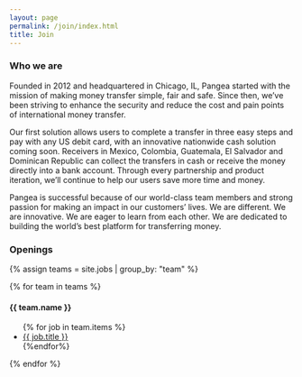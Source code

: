 ```yaml
---
layout: page
permalink: /join/index.html
title: Join
---
```


### Who we are

Founded in 2012 and headquartered in Chicago, IL, Pangea started with the mission of making money transfer simple, fair and safe. Since then, we’ve been striving to enhance the security and reduce the cost and pain points of international money transfer.

Our first solution allows users to complete a transfer in three easy steps and pay with any US debit card, with an innovative nationwide cash solution coming soon. Receivers in Mexico, Colombia, Guatemala, El Salvador and Dominican Republic can collect the transfers in cash or receive the money directly into a bank account. Through every partnership and product iteration, we’ll continue to help our users save more time and money.  

Pangea is successful because of our world-class team members and strong passion for making an impact in our customers’ lives. We are different. We are innovative. We are eager to learn from each other. We are dedicated to building the world’s best platform for transferring money.

### Openings

{% assign teams = site.jobs | group_by: "team" %}

{% for team in teams %}
  <h4>{{ team.name }}</h4>
  
  <ul>
    {% for job in team.items %}
    <li><a href="{{ job.url }}">{{ job.title }}</a></li>
    {%endfor%}
  </ul>

{% endfor %}
